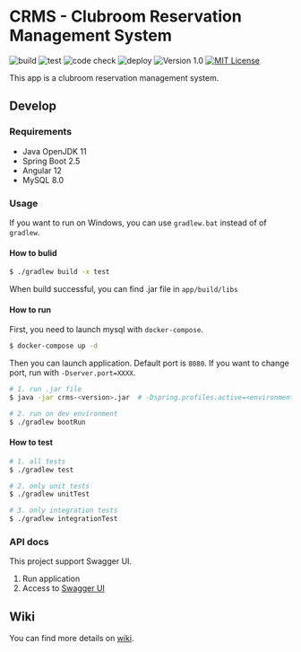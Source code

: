 # CRMS - Clubroom Reservation Management System

![build](https://github.com/averak/CRMS/workflows/build/badge.svg)
![test](https://github.com/averak/CRMS/workflows/test/badge.svg)
![code check](https://github.com/averak/CRMS/workflows/code%20check/badge.svg)
![deploy](https://github.com/averak/CRMS/workflows/deploy/badge.svg)
![Version 1.0](https://img.shields.io/badge/version-1.0-yellow.svg)
[![MIT License](http://img.shields.io/badge/license-MIT-blue.svg?style=flat)](LICENSE)

This app is a clubroom reservation management system.

## Develop

### Requirements

- Java OpenJDK 11
- Spring Boot 2.5
- Angular 12
- MySQL 8.0

### Usage

If you want to run on Windows, you can use `gradlew.bat` instead of of `gradlew`.

#### How to bulid

```sh
$ ./gradlew build -x test
```

When build successful, you can find .jar file in `app/build/libs`

#### How to run

First, you need to launch mysql with `docker-compose`.

```sh
$ docker-compose up -d
```

Then you can launch application.
Default port is `8080`. If you want to change port, run with `-Dserver.port=XXXX`.

```sh
# 1. run .jar file
$ java -jar crms-<version>.jar  # -Dspring.profiles.active=<environment>

# 2. run on dev environment
$ ./gradlew bootRun
```

#### How to test

```sh
# 1. all tests
$ ./gradlew test

# 2. only unit tests
$ ./gradlew unitTest

# 3. only integration tests
$ ./gradlew integrationTest
```

### API docs

This project support Swagger UI.

1. Run application
2. Access to [Swagger UI](http://localhost:8080/swagger-ui/)

## Wiki

You can find more details on [wiki](https://github.com/averak/CRMS/wiki).
